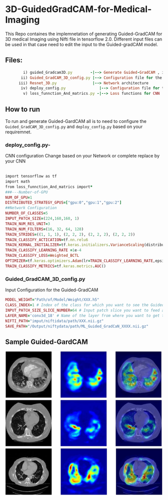 # 3D-GuidedGradCAM-for-Medical-Imaging
This Repo containes the implemnetation of generating Guided-GradCAM for 3D medical Imaging using Nifti file in tensorflow 2.0. Different input files can be used in that case need to edit the input to the Guided-gradCAM model.

## Files:
```ruby  
        i) guided_Gradcam3D.py        -|--> Generate Guided-GradCAM , input and output nifti data
       ii) Guided_GradCAM_3D_config.py |--> Configuration file for the Guided-GradCAM, Modify based on your need
      iii) Resnet_3D.py                |--> Network architecture
       iv) deploy_config.py               |--> Configuration file for the Network, Modify based on your need
        v) loss_funnction_And_matrics.py -|--> Loss functions for CNN
```     
## How to run

To run and generate Guided-GardCAM all is to need to configure the `Guided_GradCAM_3D_config.py` and `deploy_config.py`  based on your requiremnet.

### deploy_config.py-
CNN configuration Change based on your Network or complete replace by your CNN
```ruby

import tensorflow as tf
import math
from loss_funnction_And_matrics import*
###---Number-of-GPU
NUM_OF_GPU=1
DISTRIIBUTED_STRATEGY_GPUS=["gpu:0","gpu:1","gpu:2"]
##Network Configuration
NUMBER_OF_CLASSES=5
INPUT_PATCH_SIZE=(224,160,160, 1)
TRAIN_NUM_RES_UNIT=3
TRAIN_NUM_FILTERS=(16, 32, 64, 128)
TRAIN_STRIDES=((1, 1, 1), (2, 2, 2), (2, 2, 2), (2, 2, 2))
TRAIN_CLASSIFY_ACTICATION=tf.nn.relu6
TRAIN_KERNAL_INITIALIZER=tf.keras.initializers.VarianceScaling(distribution='uniform')
TRAIN_CLASSIFY_LEARNING_RATE =1e-4
TRAIN_CLASSIFY_LOSS=Weighted_BCTL
OPTIMIZER=tf.keras.optimizers.Adam(lr=TRAIN_CLASSIFY_LEARNING_RATE,epsilon=1e-5)
TRAIN_CLASSIFY_METRICS=tf.keras.metrics.AUC()
```

### Guided_GradCAM_3D_config.py
Input Configuration for the Guided-GradCAM
```ruby
MODEL_WEIGHT="Path/of/Model/Weight/XXX.h5"
CLASS_INDEX=1 # Index of the class for which you want to see the Guided-gradcam
INPUT_PATCH_SIZE_SLICE_NUMBER=64 # Input patch slice you want to feed at a time
LAYER_NAME='conv3d_18' # Name of the layer from where you want to get the Guided-GradCAM
NIFTI_PATH="imput/niftidata/path/XXX.nii.gz"
SAVE_PATH="/Output/niftydata/path/ML_Guided_GradCaN_XXXX.nii.gz"
```

## Sample Guided-GardCAM

![SAMPLE Guided-GradCAM1](https://github.com/fitushar/3D-GuidedGradCAM-for-Medical-Imaging/blob/master/figures/example1.PNG)
![SAMPLE Guided-GradCAM2](https://github.com/fitushar/3D-GuidedGradCAM-for-Medical-Imaging/blob/master/figures/example2.PNG)
![SAMPLE Guided-GradCAM3](https://github.com/fitushar/3D-GuidedGradCAM-for-Medical-Imaging/blob/master/figures/example3.PNG)
